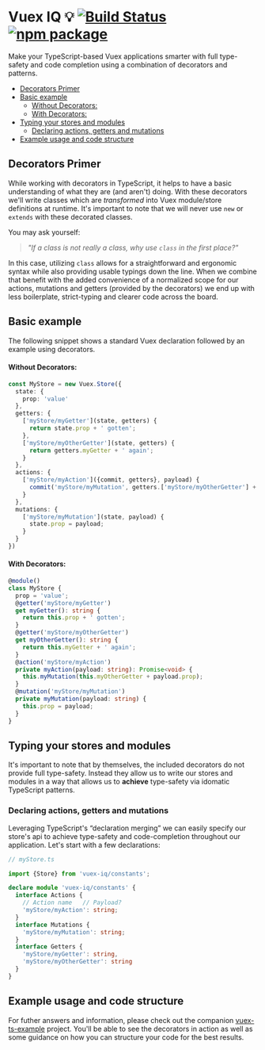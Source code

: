 # Vuex IQ 💡 [![Build Status](https://img.shields.io/circleci/project/snaptopixel/vuex-ts-decorators/master.svg)](https://circleci.com/gh/snaptopixel/vuex-ts-decorators) [![npm package](https://img.shields.io/npm/v/vuex-ts-decorators.svg)](https://www.npmjs.com/package/vuex-ts-decorators)

Make your TypeScript-based Vuex applications smarter with full type-safety and code completion using a combination of decorators and patterns.

  - [Decorators Primer](#primer)
  - [Basic example](#basic-example)
      - [Without Decorators:](#without-decorators)
      - [With Decorators:](#with-decorators)
  - [Typing your stores and modules](#typing-your-stores-and-modules)
    - [Declaring actions, getters and mutations](#declaring-actions-getters-and-mutations)
  - [Example usage and code structure](#example-usage-and-code-structure)

## Decorators Primer

While working with decorators in TypeScript, it helps to have a basic understanding of what they are (and aren't) doing. With these decorators we'll write classes which are  _transformed_ into Vuex module/store definitions at runtime. It's important to note that we will never use `new` or `extends` with these decorated classes.

You may ask yourself:
> _"If a class is not really a class, why use `class` in the first place?"_

In this case, utilizing `class` allows for a straightforward and ergonomic syntax while also providing usable typings down the line. When we combine that benefit with the added convenience of a normalized scope for our actions, mutations and getters (provided by the decorators) we end up with less boilerplate, strict-typing and clearer code across the board.



## Basic example
The following snippet shows a standard Vuex declaration followed by an example using decorators.

#### Without Decorators:
```ts
const MyStore = new Vuex.Store({
  state: {
    prop: 'value'
  },
  getters: {
    ['myStore/myGetter'](state, getters) {
      return state.prop + ' gotten';
    },
    ['myStore/myOtherGetter'](state, getters) {
      return getters.myGetter + ' again';
    }
  },
  actions: {
    ['myStore/myAction']({commit, getters}, payload) {
      commit('myStore/myMutation', getters.['myStore/myOtherGetter'] + payload.prop);
    }
  },
  mutations: {
    ['myStore/myMutation'](state, payload) {
      state.prop = payload;
    }
  }
})
```
#### With Decorators:
```ts
@module()
class MyStore {
  prop = 'value';
  @getter('myStore/myGetter')
  get myGetter(): string {
    return this.prop + ' gotten';
  }
  @getter('myStore/myOtherGetter')
  get myOtherGetter(): string {
    return this.myGetter + ' again';
  }
  @action('myStore/myAction')
  private myAction(payload: string): Promise<void> {
    this.myMutation(this.myOtherGetter + payload.prop);
  }
  @mutation('myStore/myMutation')
  private myMutation(payload: string) {
    this.prop = payload;
  }
}
```

## Typing your stores and modules
It's important to note that by themselves, the included decorators do not provide full type-safety. Instead they allow us to write our stores and modules in a way that allows us to **achieve** type-safety via idomatic TypeScript patterns.

### Declaring actions, getters and mutations
Leveraging TypeScript's “declaration merging” we can easily specify our store's api to achieve type-safety and code-completion throughout our application. Let's start with a few declarations:

```ts
// myStore.ts

import {Store} from 'vuex-iq/constants';

declare module 'vuex-iq/constants' {
  interface Actions {
    // Action name   // Payload?
    'myStore/myAction': string;
  }
  interface Mutations {
    'myStore/myMutation': string;
  }
  interface Getters {
    'myStore/myGetter': string,
    'myStore/myOtherGetter': string
  }
}
```

## Example usage and code structure

For futher answers and information, please check out the companion [vuex-ts-example](https://github.com/snaptopixel/vuex-ts-example) project. You'll be able to see the decorators in action as well as some guidance on how you can structure your code for the best results.